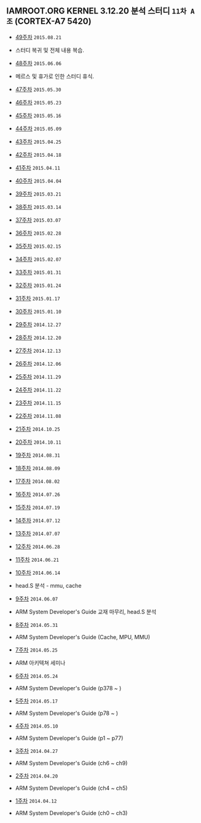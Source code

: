 ## IAMROOT.ORG KERNEL 3.12.20 분석 스터디 `11차 A조` (CORTEX-A7 5420) ##

+ [49주차]() `2015.08.21`
- 스터디 복귀 및 전체 내용 복습.

+ [48주차]() `2015.06.06`
 - 메르스 및 휴가로 인한 스터디 휴식.

+ [47주차]() `2015.05.30`

+ [46주차]() `2015.05.23`

+ [45주차]() `2015.05.16`

+ [44주차]() `2015.05.09`

+ [43주차]() `2015.04.25`

+ [42주차]() `2015.04.18`

+ [41주차]() `2015.04.11`

+ [40주차]() `2015.04.04`

+ [39주차]() `2015.03.21`

+ [38주차]() `2015.03.14`

+ [37주차]() `2015.03.07`

+ [36주차]() `2015.02.28`

+ [35주차]() `2015.02.15`

+ [34주차]() `2015.02.07`

+ [33주차]() `2015.01.31`

+ [32주차]() `2015.01.24`

+ [31주차]() `2015.01.17`

+ [30주차]() `2015.01.10`

+ [29주차]() `2014.12.27`

+ [28주차]() `2014.12.20`

+ [27주차]() `2014.12.13`

+ [26주차]() `2014.12.06`

+ [25주차]() `2014.11.29`

+ [24주차]() `2014.11.22`

+ [23주차]() `2014.11.15`

+ [22주차]() `2014.11.08`

+ [21주차]() `2014.10.25`

+ [20주차]() `2014.10.11`

+ [19주차]() `2014.08.31`

+ [18주차]() `2014.08.09`

+ [17주차]() `2014.08.02`

+ [16주차]() `2014.07.26`

+ [15주차]() `2014.07.19`

+ [14주차]() `2014.07.12`

+ [13주차]() `2014.07.07`

+ [12주차]() `2014.06.28`

+ [11주차]() `2014.06.21`

+ [10주차]() `2014.06.14`
 - head.S 분석 - mmu, cache

+ [9주차]() `2014.06.07`
 - ARM System Developer's Guide 교재 마무리, head.S 분석

+ [8주차]() `2014.05.31`
 - ARM System Developer's Guide (Cache, MPU, MMU)

+ [7주차]() `2014.05.25`
 - ARM 아키텍쳐 세미나

+ [6주차]() `2014.05.24`
 - ARM System Developer's Guide (p378 ~ )

+ [5주차]() `2014.05.17`
 - ARM System Developer's Guide (p78 ~ )

+ [4주차]() `2014.05.10`
 - ARM System Developer's Guide (p1 ~ p77)

+ [3주차]() `2014.04.27`
 - ARM System Developer's Guide (ch6 ~ ch9)

+ [2주차]() `2014.04.20`
 - ARM System Developer's Guide (ch4 ~ ch5)

+ [1주차]() `2014.04.12`
 - ARM System Developer's Guide (ch0 ~ ch3)

